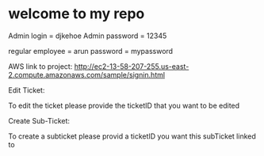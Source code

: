 # welcome to my repo

Admin login = djkehoe
Admin password = 12345

regular employee = arun
password = mypassword

AWS link to project: http://ec2-13-58-207-255.us-east-2.compute.amazonaws.com/sample/signin.html


Edit Ticket:

To edit the ticket please provide the ticketID that you want to be edited

Create Sub-Ticket:

To create a subticket please provid a ticketID you want this subTicket linked to
